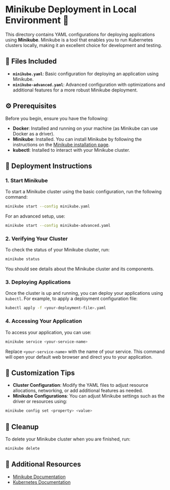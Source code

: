# Minikube Deployment in Local Environment 🚀

This directory contains YAML configurations for deploying applications using **Minikube**. Minikube is a tool that enables you to run Kubernetes clusters locally, making it an excellent choice for development and testing.

## 📂 Files Included

- **`minikube.yaml`**: Basic configuration for deploying an application using Minikube.
- **`minikube-advanced.yaml`**: Advanced configuration with optimizations and additional features for a more robust Minikube deployment.

## ⚙️ Prerequisites

Before you begin, ensure you have the following:

- **Docker**: Installed and running on your machine (as Minikube can use Docker as a driver).
- **Minikube**: Installed. You can install Minikube by following the instructions on the [Minikube installation page](https://minikube.sigs.k8s.io/docs/start/).
- **kubectl**: Installed to interact with your Minikube cluster.

## 🚀 Deployment Instructions

### 1. Start Minikube

To start a Minikube cluster using the basic configuration, run the following command:

```bash
minikube start --config minikube.yaml
```

For an advanced setup, use:

```bash
minikube start --config minikube-advanced.yaml
```

### 2. Verifying Your Cluster

To check the status of your Minikube cluster, run:

```bash
minikube status
```

You should see details about the Minikube cluster and its components.

### 3. Deploying Applications

Once the cluster is up and running, you can deploy your applications using `kubectl`. For example, to apply a deployment configuration file:

```bash
kubectl apply -f <your-deployment-file>.yaml
```

### 4. Accessing Your Application

To access your application, you can use:

```bash
minikube service <your-service-name>
```

Replace `<your-service-name>` with the name of your service. This command will open your default web browser and direct you to your application.

## 🔧 Customization Tips

- **Cluster Configuration**: Modify the YAML files to adjust resource allocations, networking, or add additional features as needed.
- **Minikube Configurations**: You can adjust Minikube settings such as the driver or resources using:

```bash
minikube config set <property> <value>
```

## 🧹 Cleanup

To delete your Minikube cluster when you are finished, run:

```bash
minikube delete
```

## 📄 Additional Resources

- [Minikube Documentation](https://minikube.sigs.k8s.io/docs/)
- [Kubernetes Documentation](https://kubernetes.io/docs/)